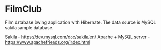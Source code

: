 # FilmClub
Film database Swing application with Hibernate. The data source is MySQL sakila sample database.

Sakila - https://dev.mysql.com/doc/sakila/en/
Apache + MySQL server - https://www.apachefriends.org/index.html
